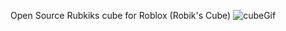 Open Source Rubkiks cube for Roblox (Robik's Cube)
![cubeGif](https://github.com/user-attachments/assets/4cca293c-b282-48a7-8fd9-f5ef559e26e5)


